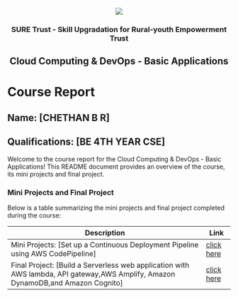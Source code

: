 
<!-- PROJECT LOGO -->
<br />

<div align="center">
   <img src='https://user-images.githubusercontent.com/73131499/166115643-d3187f47-d38f-41b2-ae42-5ecbbc60de14.png' />


<h3 align="center">SURE Trust - Skill Upgradation for Rural-youth Empowerment Trust</h3>
  <h2> Cloud Computing & DevOps - Basic Applications </h2>
</div>

# Course Report

## Name: [CHETHAN B R]

## Qualifications: [BE  4TH YEAR  CSE]

Welcome to the course report for the Cloud Computing & DevOps - Basic Applications! This README document provides an overview of the course, its mini projects and final project.

### Mini Projects and Final Project

Below is a table summarizing the mini projects and final project completed during the course:

| Description                               | Link                                    |
|-------------------------------------------|-----------------------------------------|
| Mini Projects: [Set up a Continuous Deployment Pipeline using AWS CodePipeline]     | [click here](https://github.com/sure-trust/G1_CC/tree/main/Mini%20Projects/Chethan)                        |
| Final Project: [Build a Serverless web application with AWS lambda, API gateway,AWS Amplify, Amazon DynamoDB,and Amazon Cognito]     | [click here](https://github.com/sure-trust/G1_CC/tree/main/Final%20Capstone%20Projects/Chethan)                         |


